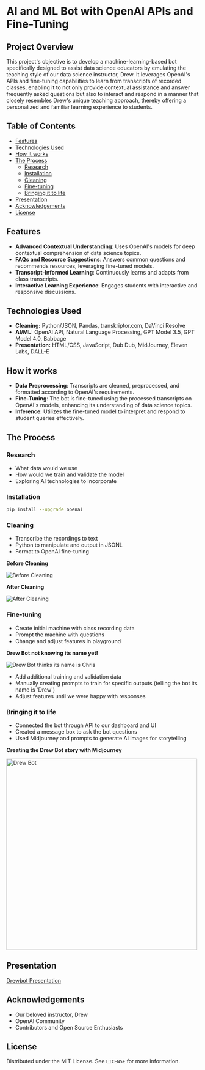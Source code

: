 # AI and ML Bot with OpenAI APIs and Fine-Tuning

## Project Overview
This project's objective is to develop a machine-learning-based bot specifically designed to assist data science educators by emulating the teaching style of our data science instructor, Drew. It leverages OpenAI's APIs and fine-tuning capabilities to learn from transcripts of recorded classes, enabling it to not only provide contextual assistance and answer frequently asked questions but also to interact and respond in a manner that closely resembles Drew's unique teaching approach, thereby offering a personalized and familiar learning experience to students.

## Table of Contents

- [Features](#features)
- [Technologies Used](#technologies-used)
- [How it works](#how-it-works)
- [The Process](#the-process)
	- [Research](#research)
	- [Installation](#installation)
	- [Cleaning](#cleaning)
	- [Fine-tuning](#fine-tuning)
	- [Bringing it to life](#bringing-it-to-life)
- [Presentation](#presentation)	
- [Acknowledgements](#acknowledgements)
- [License](#license)	

## Features
- **Advanced Contextual Understanding**: Uses OpenAI's models for deep contextual comprehension of data science topics.
- **FAQs and Resource Suggestions**: Answers common questions and recommends resources, leveraging fine-tuned models.
- **Transcript-Informed Learning**: Continuously learns and adapts from class transcripts.
- **Interactive Learning Experience**: Engages students with interactive and responsive discussions.

## Technologies Used
- **Cleaning:** Python/JSON, Pandas, transkriptor.com, DaVinci Resolve
- **AI/ML:** OpenAI API, Natural Language Processing, GPT Model 3.5, GPT Model 4.0, Babbage
- **Presentation:** HTML/CSS, JavaScript, Dub Dub, MidJourney, Eleven Labs, DALL-E

## How it works

- **Data Preprocessing**: Transcripts are cleaned, preprocessed, and formatted according to OpenAI's requirements.
- **Fine-Tuning**: The bot is fine-tuned using the processed transcripts on OpenAI's models, enhancing its understanding of data science topics.
- **Inference**: Utilizes the fine-tuned model to interpret and respond to student queries effectively.

## The Process

### Research
- What data would we use
- How would we train and validate the model
- Exploring AI technologies to incorporate

### Installation
   ```sh
   pip install --upgrade openai
   ```

### Cleaning
- Transcribe the recordings to text
- Python to manipulate and output in JSONL
- Format to OpenAI fine-tuning

**Before Cleaning**

![Before Cleaning](https://github.com/coblehartman/drew-chat-bot/assets/134180762/dc0b1055-f03a-45f4-9f43-86e7e168f979)

**After Cleaning**

![After Cleaning](https://github.com/coblehartman/drew-chat-bot/assets/134180762/48c47cc7-68cf-40e2-a0d9-f676c0ff40f3)


### Fine-tuning
- Create initial machine with class recording data
- Prompt the machine with questions
- Change and adjust features in playground

**Drew Bot not knowing its name yet!**

![Drew Bot thinks its name is Chris](https://github.com/coblehartman/drew-chat-bot/assets/134180762/1b9ec028-9f5a-400e-84b8-e02553f1444c)

- Add additional training and validation data
- Manually creating prompts to train for specific outputs (telling the bot its name is 'Drew')
- Adjust features until we were happy with responses


### Bringing it to life
- Connected the bot through API to our dashboard and UI
- Created a message box to ask the bot questions
- Used Midjourney and prompts to generate AI images for storytelling

**Creating the Drew Bot story with Midjourney**

<img src="https://github.com/coblehartman/drew-chat-bot/assets/134180762/d4410655-092a-4aa0-be6a-f38f5a1261d1" alt="Drew Bot" width="500"/>

## Presentation
[Drewbot Presentation](https://www.youtube.com/watch?v=JaY12RhtUx0)

## Acknowledgements

- Our beloved instructor, Drew
- OpenAI Community
- Contributors and Open Source Enthusiasts

## License

Distributed under the MIT License. See `LICENSE` for more information.
